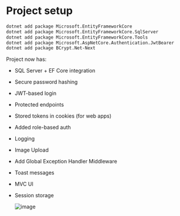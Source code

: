 # Project setup

```sh
dotnet add package Microsoft.EntityFrameworkCore
dotnet add package Microsoft.EntityFrameworkCore.SqlServer
dotnet add package Microsoft.EntityFrameworkCore.Tools
dotnet add package Microsoft.AspNetCore.Authentication.JwtBearer
dotnet add package BCrypt.Net-Next
```


Project now has:
- SQL Server + EF Core integration
- Secure password hashing
- JWT-based login
- Protected endpoints
- Stored tokens in cookies (for web apps)
- Added role-based auth
- Logging
- Image Upload
- Add Global Exception Handler Middleware
- Toast messages
- MVC UI
- Session storage

  ![image](https://github.com/user-attachments/assets/eb74f1e0-a336-4d4b-aebd-142a36b7dc41)


  
